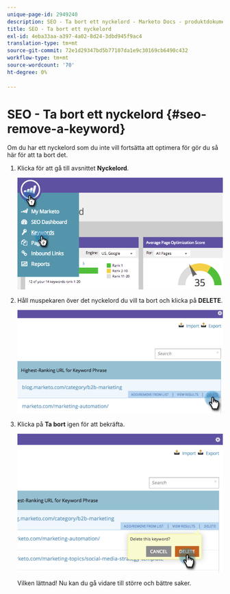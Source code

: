 ```yaml
---
unique-page-id: 2949240
description: SEO - Ta bort ett nyckelord - Marketo Docs - produktdokumentation
title: SEO - Ta bort ett nyckelord
exl-id: 4eba33aa-a397-4a02-8d24-3dbd945f9ac4
translation-type: tm+mt
source-git-commit: 72e1d29347bd5b77107da1e9c30169cb6490c432
workflow-type: tm+mt
source-wordcount: '70'
ht-degree: 0%

---
```


# SEO - Ta bort ett nyckelord {#seo-remove-a-keyword}

Om du har ett nyckelord som du inte vill fortsätta att optimera för gör du så här för att ta bort det.

1. Klicka för att gå till avsnittet **Nyckelord**.

   ![](assets/image2014-9-18-13-3a35-3a52.png)

1. Håll muspekaren över det nyckelord du vill ta bort och klicka på **DELETE**.

   ![](assets/image2014-9-18-13-3a36-3a6.png)

1. Klicka på **Ta bort** igen för att bekräfta.

   ![](assets/image2014-9-18-13-3a36-3a11.png)

   Vilken lättnad! Nu kan du gå vidare till större och bättre saker.
